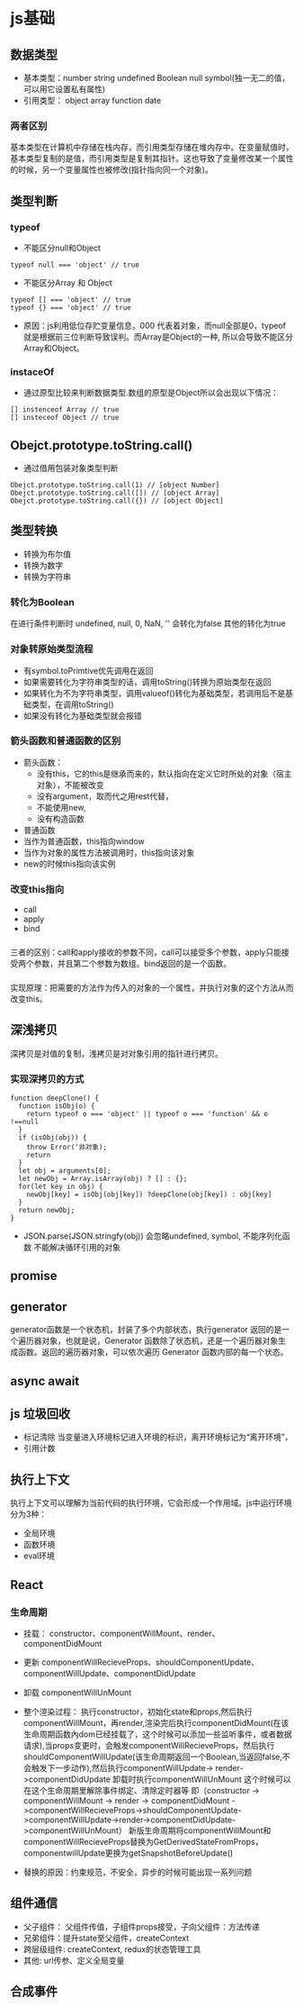 <!--
 * @Author: your name
 * @Date: 2021-03-24 13:42:57
 * @LastEditTime: 2021-04-07 10:38:51
 * @LastEditors: Please set LastEditors
 * @Description: In User Settings Edit
 * @FilePath: /study/happyStudy/others/README.md
-->
# js基础
## 数据类型
 + 基本类型：number string undefined Boolean null symbol(独一无二的值， 可以用它设置私有属性)
 + 引用类型： object array function date
 ### 两者区别
  基本类型在计算机中存储在栈内存，而引用类型存储在堆内存中。在变量赋值时，基本类型复制的是值，而引用类型是复制其指针。这也导致了变量修改某一个属性的时候，另一个变量属性也被修改(指针指向同一个对象)。
## 类型判断
  ### typeof
  + 不能区分null和Object
  ```
  typeof null === 'object' // true
  ```
  + 不能区分Array 和 Object 
  ```
  typeof [] === 'object' // true
  typeof {} === 'object' // true
  ```
  + 原因：js利用低位存贮变量信息，000 代表着对象，而null全部是0，typeof 就是根据前三位判断导致误判。而Array是Object的一种, 所以会导致不能区分Array和Object。
  ### instaceOf
  + 通过原型比较来判断数据类型.数组的原型是Object所以会出现以下情况：
  ```
  [] instenceof Array // true
  [] insteceof Object // true
  ```

  ## Obejct.prototype.toString.call()
+ 通过借用包装对象类型判断
```
Obejct.prototype.toString.call(1) // [object Number]
Obejct.prototype.toString.call([]) // [object Array]
Obejct.prototype.toString.call({}) // [object Object]
```
## 类型转换
+ 转换为布尔值
+ 转换为数字
+ 转换为字符串

### 转化为Boolean
在进行条件判断时 undefined, null, 0, NaN, '' 会转化为false 其他的转化为true

### 对象转原始类型流程

+ 有symbol.toPrimtive优先调用在返回
+ 如果需要转化为字符串类型的话，调用toString()转换为原始类型在返回
+ 如果转化为不为字符串类型，调用valueof()转化为基础类型，若调用后不是基础类型，在调用toString()
+ 如果没有转化为基础类型就会报错

### 箭头函数和普通函数的区别
+ 箭头函数：
  + 没有this，它的this是继承而来的，默认指向在定义它时所处的对象（宿主对象），不能被改变
  + 没有argument，取而代之用rest代替，
  + 不能使用new,
  + 没有构造函数
+ 普通函数
+ 当作为普通函数，this指向window
+ 当作为对象的属性方法被调用时，this指向该对象
+ new的时候this指向该实例


### 改变this指向
+ call
+ apply 
+ bind
###
三者的区别：call和apply接收的参数不同，call可以接受多个参数，apply只能接受两个参数，并且第二个参数为数组。bind返回的是一个函数。
###
实现原理：把需要的方法作为传入的对象的一个属性，并执行对象的这个方法从而改变this。
## 深浅拷贝
深拷贝是对值的复制，浅拷贝是对对象引用的指针进行拷贝。
### 实现深拷贝的方式

```
function deepClone() {
  function isObj(o) {
    return typeof o === 'object' || typeof o === 'function' && o !==null
  }
  if (isObj(obj)) {
    throw Error('非对象);
    return
  }
  let obj = arguments[0];
  let newObj = Array.isArray(obj) ? [] : {};
  for(let key in obj) {
    newObj[key] = isObj(obj[key]) ?deepClone(obj[key]) : obj[key]
  }
  return newObj;
}
 ```
 + JSON.parse(JSON.stringfy(obj)) 
 会忽略undefined, symbol, 不能序列化函数 不能解决循环引用的对象

## promise

## generator 
 generator函数是一个状态机，封装了多个内部状态，执行generator 返回的是一个遍历器对象，也就是说，Generator 函数除了状态机，还是一个遍历器对象生成函数。返回的遍历器对象，可以依次遍历 Generator 函数内部的每一个状态。

## async await

## js 垃圾回收
+ 标记清除
当变量进入环境标记进入环境的标识，离开环境标记为“离开环境”，
+ 引用计数
## 执行上下文
执行上下文可以理解为当前代码的执行环境，它会形成一个作用域。js中运行环境分为3种：
+ 全局环境
+ 函数环境
+ eval环境

## React
### 生命周期
+ 挂载： constructor、componentWillMount、render、componentDidMount
+ 更新 componentWillRecieveProps、shouldComponentUpdate、componentWillUpdate、componentDidUpdate
+ 卸载 componentWillUnMount

+ 整个渲染过程： 执行constructor，初始化state和props,然后执行componentWillMount，再render,渲染完后执行componentDidMount(在该生命周期函数內dom已经挂载了，这个时候可以添加一些监听事件，或者数据请求),当props变更时，会触发componentWillRecieveProps，然后执行shouldComponentWillUpdate(该生命周期返回一个Boolean,当返回false,不会触发下一步动作),然后执行componentWillUpdate-> render->componentDidUpdate
卸载时执行componentWillUnMount 这个时候可以在这个生命周期里解除事件绑定、清除定时器等
即（constructor -> componentWillMount -> render -> componentDidMount ->componentWillRecieveProps->shouldComponentUpdate->componentWillUpdate->render->componentDidUpdate->componentWillUnMount）
新版生命周期将componentWillMount和componentWillRecieveProps替换为GetDerivedStateFromProps，componentwillUpdate更换为getSnapshotBeforeUpdate()
+ 替换的原因：约束规范，不安全，异步的时候可能出现一系列问题

## 组件通信
+ 父子组件： 父组件传值，子组件props接受，子向父组件：方法传递
+ 兄弟组件：提升state至父组件，createContext
+ 跨层级组件: createContext, redux的状态管理工具
+ 其他: url传参、定义全局变量

## 合成事件
